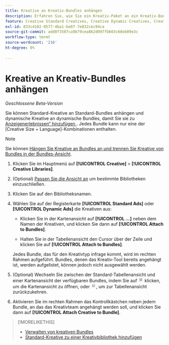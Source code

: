 ```yaml
---
title: Kreative an Kreativ-Bundles anhängen
description: Erfahren Sie, wie Sie ein Kreativ-Paket an ein Kreativ-Bundle anhängen.
feature: Creative Standard Creatives, Creative Dynamic Creatives, Creative Bundles
exl-id: 833c4102-8577-4ba1-be07-7e032cec94ca
source-git-commit: add8f3507ca9b79cea862d097fb603c68eb09e3c
workflow-type: tm+mt
source-wordcount: '216'
ht-degree: 0%

---
```


# Kreative an Kreativ-Bundles anhängen

*Geschlossene Beta-Version*

<!-- Edit all, including the metadata and title, plus the links within TOC and bundle-manage.md, once this feature is available.  -->

Sie können Standard-Kreative an Standard-Bundles anhängen und dynamische Kreative an dynamische Bundles, damit Sie sie zu [Anzeigenerlebnissen“ hinzufügen ](/help/creative/experiences/experience-about.md). Jedes Bundle kann nur eine der \[Creative Size + Language\]-Kombinationen enthalten.

<!--
You can also detach a creative from a bundle to remove the association between the two, so that the creative is no longer used for experiences that target the bundle. Detaching a creative from the bundle doesn't delete the creative from the Creatives tab in your creative library.
-->

>[!NOTE]
>
>Sie können<!-- also --> [Hängen Sie Kreative an Bundles an und trennen Sie Kreative von Bundles in der Bundles-Ansicht](/help/creative/creative-libraries/bundle-manage.md).

<!-- Hide header until second procedure is available (if we add that):

## Attach creatives to creative bundles

-->

1. Klicken Sie im Hauptmenü auf **[!UICONTROL Creative]** > **[!UICONTROL Creative Libraries]**.

1. (Optional) [Passen Sie die Ansicht an](/help/creative/introduction/customize-data-views.md) um bestimmte Bibliotheken einzuschließen.

1. Klicken Sie auf den Bibliotheksnamen.

1. Wählen Sie auf der Registerkarte **[!UICONTROL Standard Ads]** oder **[!UICONTROL Dynamic Ads]** die Kreativen aus:

   * Klicken Sie in der Kartenansicht auf **[!UICONTROL ...]** neben dem Namen der Kreativen, und klicken Sie dann auf **[!UICONTROL Attach to Bundles]**.

   * Halten Sie in der Tabellenansicht den Cursor über der Zeile und klicken Sie auf **[!UICONTROL Attach to Bundles]**.

   Jedes Bundle, das für den Kreativtyp infrage kommt, wird im rechten Rahmen aufgeführt. Bundles, denen das Kreativ-Tool bereits angehängt ist, werden aufgelistet, können jedoch nicht ausgewählt werden.

1. (Optional) Wechseln Sie zwischen der Standard-Tabellenansicht und einer Kartenansicht der verfügbaren Bundles, indem Sie auf ![Kartenansicht](/help/creative/assets/card-view-button.png "Kartenansicht") klicken, um die Kartenansicht zu öffnen, oder ![Tabellen-/Listenansicht](/help/creative/assets/table-view-button.png "Tabellenansicht"), um zur Tabellenansicht zurückzukehren.

1. Aktivieren Sie im rechten Rahmen das Kontrollkästchen neben jedem Bundle, an das das Kreativteam angehängt werden soll, und klicken Sie dann auf **[!UICONTROL Attach Creative to Bundle]**.

<!-- Verify and edit all of the following, including the command names and where they're available -- not in UI yet as of 1/17. I'm not sure what the UI will really look like.

## Detach creatives from a creative bundle

1. In the main menu, click **[!UICONTROL Creative]**3/4> **[!UICONTROL Creative Libraries]**.

1. (Optional) [Customize the view](/help/creative/introduction/customize-data-views.md) to include specific libraries.

1. Click the library name.

1. Click the **[!UICONTROL Standard Ads]** or **[!UICONTROL Dynamic Ads]** tab.

1. Select the creative:

   * In card view, click **[!UICONTROL ...]** next to the creative name, and then click **[!UICONTROL Attach/Detach from Bundle]**.
     
   * In table view, hold the cursor over the row and click **[!UICONTROL Attach/Detach from Bundle]**.

   Each bundle that's eligible for the creative type is listed in the right frame. For bundles to which the creative is already attached, the check box is selected. To detach the creative for a bundle, deselect the check box.

1. In the right frame, deselect the check box next to each bundle from which to remove the creative, and then click **[!UICONTROL Attach Creatives to Bundle]**.

-->

<!-- What this should be like, but I don't think this will be implemented:

1. Select the creative:

   * In card view, click **[!UICONTROL ...]** next to the creative name, and then click **[!UICONTROL Detach from Bundle]**.
     
   * In table view, hold the cursor over the row and click **[!UICONTROL Detach from Bundle]**.

   Each bundle that's eligible for the creative type is listed in the right frame. Bundles to which the creative is already attached are listed but not selectable.

1. In the right frame, select the check box next to each bundle from which to remove the creative, and then click **[!UICONTROL Detach Creatives from Bundle]**.

1. Select the creative:

   * In card view, click **[!UICONTROL ...]** next to the creative name, and then click **[!UICONTROL Detach from Bundle]**.
     
   * In table view, hold the cursor over the row and click **[!UICONTROL Detach from Bundle]**.

   Each bundle that's eligible for the creative type is listed in the right frame. Bundles to which the creative is already attached are listed but not selectable.

1. In the right frame, select the check box next to each bundle from which to remove the creative, and then click **[!UICONTROL Detach Creatives from Bundle]**.

-->

>[!MORELIKETHIS]
>
>* [Verwalten von kreativen Bundles](/help/creative/creative-libraries/bundle-manage.md)
>* [Standard-Kreative zu einer Kreativbibliothek hinzufügen](creative-add-standard.md)
